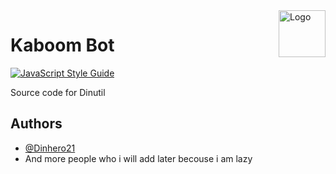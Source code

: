 <img width="75px" height="75px" align="right" alt="Logo" src="https://i.ibb.co/YZGSqnt/Dinutil-Logo.png" title="Dinutil Logo"/>

# Kaboom Bot
[![JavaScript Style Guide](https://img.shields.io/badge/code_style-standard-brightgreen.svg)](https://standardjs.com)

Source code for Dinutil

## Authors

- [@Dinhero21](https://www.github.com/dinhero21)
- And more people who i will add later becouse i am lazy
